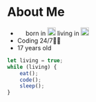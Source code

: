 # **About Me**

* <img src="https://upload.wikimedia.org/wikipedia/commons/thumb/f/fe/Flag_of_Egypt.svg/220px-Flag_of_Egypt.svg.png" width="15"/> born in <img src="https://upload.wikimedia.org/wikipedia/commons/c/cb/Flag_of_the_United_Arab_Emirates.svg" width="19"/> living in <img src="https://upload.wikimedia.org/wikipedia/commons/c/cb/Flag_of_the_United_Arab_Emirates.svg" width="19"/>
* Coding 24/7🐱‍💻
* 17 years old

```javascript
let living = true;
while (living) {
    eat();
    code();
    sleep();
}
```
